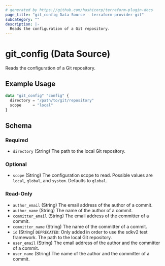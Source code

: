 ```yaml
---
# generated by https://github.com/hashicorp/terraform-plugin-docs
page_title: "git_config Data Source - terraform-provider-git"
subcategory: ""
description: |-
  Reads the configuration of a Git repository.
---
```


# git_config (Data Source)

Reads the configuration of a Git repository.

## Example Usage

```terraform
data "git_config" "config" {
  directory = "/path/to/git/repository"
  scope     = "local"
}
```

<!-- schema generated by tfplugindocs -->
## Schema

### Required

- `directory` (String) The path to the local Git repository.

### Optional

- `scope` (String) The configuration scope to read. Possible values are `local`, `global`, and `system`. Defaults to `global`.

### Read-Only

- `author_email` (String) The email address of the author of a commit.
- `author_name` (String) The name of the author of a commit.
- `committer_email` (String) The email address of the committer of a commit.
- `committer_name` (String) The name of the committer of a commit.
- `id` (String) `DEPRECATED`: Only added in order to use the sdkv2 test framework. The path to the local Git repository.
- `user_email` (String) The email address of the author and the committer of a commit.
- `user_name` (String) The name of the author and the committer of a commit.


